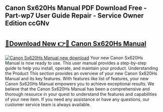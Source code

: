 ## Canon Sx620Hs Manual PDF Download Free - Part-wp7 User Guide Repair - Service Owner Edition ccGNv

# <h2><a href="http://cf20029.oget.top/?id=Canon+Sx620Hs+Manual">🔗Download New 👉🔴 Canon Sx620Hs Manual</a></h2>

[![Canon Sx620Hs Manual new download](https://i.imgur.com/5g1atiW.png)](http://cf20029.oget.top/?id=Canon+Sx620Hs+Manual)
Your new Canon Sx620Hs Manual is now ready to use. This user manual provides a step-by-step guide to help you install, operate, and maintain your product. Understanding the Product This section provides an overview of your new Canon Sx620Hs Manual and its key features. With features like list of features, your new Canon Sx620Hs Manual empowers you to achieve exceptional results. We believe that the Canon Sx620Hs Manual has been a comprehensive and thorough resource in your quest to understand the features and capabilities of your new item. If you need any assistance or have any questions, our customer service team is always available.
